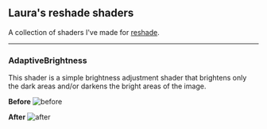 ## Laura's reshade shaders

A collection of shaders I've made for [reshade](https://reshade.me/).

---

### AdaptiveBrightness

This shader is a simple brightness adjustment shader that brightens only the dark areas and/or darkens the bright areas of the image.

**Before**
![before](.github/brightness_before.png)

**After**
![after](.github/brightness_after.png)
